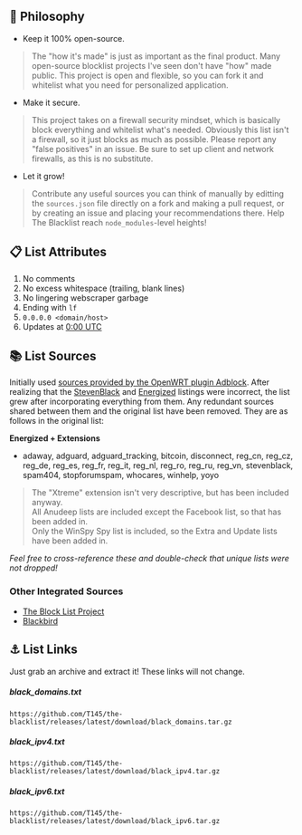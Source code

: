 
## 🧠 Philosophy

- Keep it 100% open-source.
> The "how it's made" is just as important as the final product. Many open-source blocklist projects I've seen don't have "how" made public.
> This project is open and flexible, so you can fork it and whitelist what you need for personalized application.
- Make it secure.
> This project takes on a firewall security mindset, which is basically block everything and whitelist what's needed.
> Obviously this list isn't a firewall, so it just blocks as much as possible.
> Please report any "false positives" in an issue.
> Be sure to set up client and network firewalls, as this is no substitute.
- Let it grow!
> Contribute any useful sources you can think of manually by editting the `sources.json` file directly on a fork and making a pull request,
> or by creating an issue and placing your recommendations there. Help The Blacklist reach `node_modules`-level heights!

## 📋 List Attributes

1. No comments
2. No excess whitespace (trailing, blank lines)
3. No lingering webscraper garbage
4. Ending with `lf`
5. `0.0.0.0 <domain/host>`
6. Updates at [0:00 UTC](https://www.timeanddate.com/time/zone/timezone/utc)

## 📚 List Sources

Initially used [sources provided by the OpenWRT plugin Adblock](https://github.com/openwrt/packages/blob/master/net/adblock/files/adblock.sources).
After realizing that the [StevenBlack](https://github.com/StevenBlack/hosts#sources-of-hosts-data-unified-in-this-variant)
and [Energized](https://github.com/EnergizedProtection/block#package-sources) listings were incorrect, the list grew after incorporating everything from them.
Any redundant sources shared between them and the original list have been removed. They are as follows in the original list:

**Energized + Extensions**
- adaway, adguard, adguard_tracking, bitcoin, disconnect, reg_cn, reg_cz, reg_de, reg_es, reg_fr, reg_it, reg_nl, reg_ro, reg_ru, reg_vn, stevenblack, spam404, stopforumspam, whocares, winhelp, yoyo
> The "Xtreme" extension isn't very descriptive, but has been included anyway.\
> All Anudeep lists are included except the Facebook list, so that has been added in.\
> Only the WinSpy Spy list is included, so the Extra and Update lists have been added in.

_Feel free to cross-reference these and double-check that unique lists were not dropped!_

### Other Integrated Sources

- [The Block List Project](https://blocklistproject.github.io/Lists/)
- [Blackbird](https://getblackbird.net/blacklist/hosts/)

## ⚓ List Links

Just grab an archive and extract it! These links will not change.

##### black_domains.txt
```
https://github.com/T145/the-blacklist/releases/latest/download/black_domains.tar.gz
```

##### black_ipv4.txt
```
https://github.com/T145/the-blacklist/releases/latest/download/black_ipv4.tar.gz
```

##### black_ipv6.txt
```
https://github.com/T145/the-blacklist/releases/latest/download/black_ipv6.tar.gz
```
